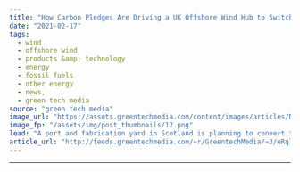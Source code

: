 ```yaml
---
title: "How Carbon Pledges Are Driving a UK Offshore Wind Hub to Switch to Green Hydrogen"
date: "2021-02-17"
tags: 
  - wind
  - offshore wind
  - products &amp; technology
  - energy
  - fossil fuels
  - other energy
  - news,
  - green tech media
source: "green tech media"
image_url: "https://assets.greentechmedia.com/content/images/articles/Nigg_Energy_Park_credit_Craig_Wallace_Creative_Commons.jpg"
image_fp: "/assets/img/post_thumbnails/12.png"
lead: "A port and fabrication yard in Scotland is planning to convert to green hydrogen as it looks to serve the carbon-conscious offshore wind sector. Global Energy Group’s (GEG) Nigg Energy Park has a storied history serving the oil and gas sector. But no ..."
article_url: "http://feeds.greentechmedia.com/~r/GreentechMedia/~3/eRqlkt4kFu4/u.k-offshore-wind-manufacturing-facility-to-run-on-green-hydrogen"
---
```


---

